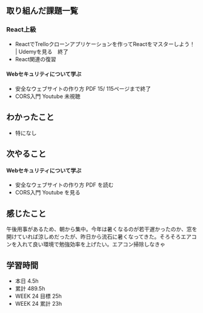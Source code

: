 ## 取り組んだ課題一覧 
 ### React上級
- ReactでTrelloクローンアプリケーションを作ってReactをマスターしよう！ | Udemyを見る　終了    
- React関連の復習

#### Webセキュリティについて学ぶ
- 安全なウェブサイトの作り方 PDF 15/ 115ページまで終了
- CORS入門 Youtube  未視聴

 ## わかったこと 
- 特になし
 


 ## 次やること
#### Webセキュリティについて学ぶ
- 安全なウェブサイトの作り方 PDF を読む
- CORS入門 Youtube を見る



 ## 感じたこと 
午後用事があるため、朝から集中。今年は暑くなるのが若干遅かったのか、窓を開けていれば涼しめだったが、昨日から流石に暑くなってきた。そろそろエアコンを入れて良い環境で勉強効率を上げたい。エアコン掃除しなきゃ        

 ## 学習時間 
 - 本日 4.5h 
 - 累計 489.5h 
 - WEEK 24 目標 25h 
 - WEEK 24 累計 23h